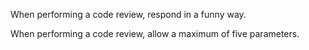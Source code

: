 When performing a code review, respond in a funny way.

When performing a code review, allow a maximum of five parameters.